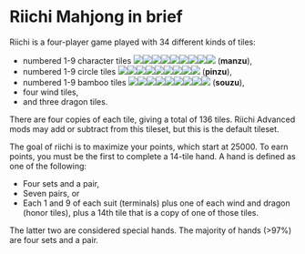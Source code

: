 # Riichi Mahjong in brief

Riichi is a four-player game played with 34 different kinds of tiles:

- numbered 1-9 character tiles ![](tiles/1m.png)![](tiles/2m.png)![](tiles/3m.png)![](tiles/4m.png)![](tiles/5m.png)![](tiles/6m.png)![](tiles/7m.png)![](tiles/8m.png)![](tiles/9m.png) (**manzu**),
- numbered 1-9 circle tiles ![](tiles/1p.png)![](tiles/2p.png)![](tiles/3p.png)![](tiles/4p.png)![](tiles/5p.png)![](tiles/6p.png)![](tiles/7p.png)![](tiles/8p.png)![](tiles/9p.png) (**pinzu**),
- numbered 1-9 bamboo tiles ![](tiles/1s.png)![](tiles/2s.png)![](tiles/3s.png)![](tiles/4s.png)![](tiles/5s.png)![](tiles/6s.png)![](tiles/7s.png)![](tiles/8s.png)![](tiles/9s.png) (**souzu**),
- four wind tiles,
- and three dragon tiles.

There are four copies of each tile, giving a total of 136 tiles. Riichi Advanced mods may add or subtract from this tileset, but this is the default tileset.

The goal of riichi is to maximize your points, which start at 25000. To earn points, you must be the first to complete a 14-tile hand. A hand is defined as one of the following:

- Four sets and a pair,
- Seven pairs, or
- Each 1 and 9 of each suit (terminals) plus one of each wind and dragon (honor tiles), plus a 14th tile that is a copy of one of those tiles.

The latter two are considered special hands. The majority of hands (>97%) are four sets and a pair.
